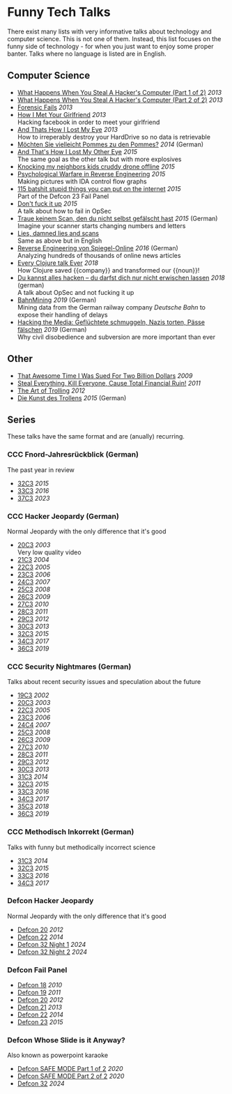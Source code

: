 # Funny Tech Talks
There exist many lists with very informative talks about technology and computer science.
This is not one of them.
Instead, this list focuses on the funny side of technology - for when you just want to enjoy some proper banter.
Talks where no language is listed are in English.

## Computer Science
- [What Happens When You Steal A Hacker's Computer (Part 1 of 2)](https://www.youtube.com/watch?v=OAI8S2houW4) _2013_
- [What Happens When You Steal A Hacker's Computer (Part 2 of 2)](https://www.youtube.com/watch?v=PSTFP6BYXAE) _2013_
- [Forensic Fails](https://www.youtube.com/watch?v=NG9Cg_vBKOg) _2013_
- [How I Met Your Girlfriend](https://www.youtube.com/watch?v=_pQ4_AH6vks) _2013_
<br>Hacking facebook in order to meet your girlfriend
- [And Thats How I Lost My Eye](https://www.youtube.com/watch?v=Tr7qnX3S2KA) _2013_
<br>How to irreperably destroy your HardDrive so no data is retrievable
- [Möchten Sie vielleicht Pommes zu den Pommes?](https://www.youtube.com/watch?v=6-TpRmQtVEI) _2014_ (German)
- [And That's How I Lost My Other Eye](https://www.youtube.com/watch?v=-bpX8YvNg6Y) _2015_
<br>The same goal as the other talk but with more explosives
- [Knocking my neighbors kids cruddy drone offline](https://www.youtube.com/watch?v=5CzURm7OpAA) _2015_
- [Psychological Warfare in Reverse Engineering](https://www.youtube.com/watch?v=HlUe0TUHOIc) _2015_
<br>Making pictures with IDA control flow graphs
- [115 batshit stupid things you can put on the internet](https://www.youtube.com/watch?v=5xJXJ9pTihM) _2015_
<br> Part of the Defcon 23 Fail Panel
- [Don't fuck it up](https://www.youtube.com/watch?v=J1q4Ir2J8P8) _2015_
<br>A talk about how to fail in OpSec
- [Traue keinem Scan, den du nicht selbst gefälscht hast](https://media.ccc.de/v/31c3_-_6558_-_de_-_saal_g_-_201412282300_-_traue_keinem_scan_den_du_nicht_selbst_gefalscht_hast_-_david_kriesel) _2015_ (German)
<br>Imagine your scanner starts changing numbers and letters
- [Lies, damned lies and scans](https://media.ccc.de/v/froscon2015-1524-lies_damned_lies_and_scans)
<br>Same as above but in English
- [Reverse Engineering von Spiegel-Online](https://media.ccc.de/v/33c3-7912-spiegelmining_reverse_engineering_von_spiegel-online) _2016_ (German)
<br>Analyzing hundreds of thousands of online news articles
- [Every Clojure talk Ever](https://www.youtube.com/watch?v=jlPaby7suOc) _2018_
<br>How Clojure saved {{company}} and transformed our {{noun}}!
- [Du kannst alles hacken – du darfst dich nur nicht erwischen lassen](https://media.ccc.de/v/35c3-9716-du_kannst_alles_hacken_du_darfst_dich_nur_nicht_erwischen_lassen) _2018_ (german)
<br> A talk about OpSec and not fucking it up
- [BahnMining](https://media.ccc.de/v/36c3-10652-bahnmining_-_punktlichkeit_ist_eine_zier) _2019_ (German)
<br>Mining data from the German railway company _Deutsche Bahn_ to expose their handling of delays
- [Hacking the Media: Geflüchtete schmuggeln, Nazis torten, Pässe fälschen](https://media.ccc.de/v/36c3-10541-hacking_the_media_gefluchtete_schmuggeln_nazis_torten_passe_falschen) _2019_ (German)
<br> Why civil disobedience and subversion are more important than ever




## Other
- [That Awesome Time I Was Sued For Two Billion Dollars](https://www.youtube.com/watch?v=KSWqx8goqSY) _2009_
- [Steal Everything, Kill Everyone, Cause Total Financial Ruin!](https://www.youtube.com/watch?v=JsVtHqICeKE) _2011_
- [The Art of Trolling](https://www.youtube.com/watch?v=AHqGV5WjS4w) _2012_
- [Die Kunst des Trollens](https://www.youtube.com/watch?v=jOhWZOn_IWY) _2015_ (German)


## Series
These talks have the same format and are (anually) recurring.

### CCC Fnord-Jahresrückblick (German)
The past year in review
- [32C3](https://media.ccc.de/v/32c3-7282-fnord-jahresruckblick) _2015_
- [33C3](https://media.ccc.de/v/33c3-7960-fnord-jahresruckblick) _2016_
- [37C3](https://media.ccc.de/v/37c3-11933-fnord-jahresruckblick-ruckblick) _2023_

### CCC Hacker Jeopardy (German)
Normal Jeopardy with the only difference that it's good
- [20C3](https://media.ccc.de/v/20C3-611-Hacker_Jeopardy) _2003_
<br>Very low quality video
- [21C3](https://media.ccc.de/v/074_Hacker-Jeopardy) _2004_
- [22C3](https://media.ccc.de/v/22C3-789-en-hacker_jeopardy) _2005_
- [23C3](https://media.ccc.de/v/23C3-1567-en-hacker_jeopardy) _2006_
- [24C3](https://media.ccc.de/v/24c3-2352-de-hacker_jeopardy) _2007_
- [25C3](https://media.ccc.de/v/25c3-2958-de-hacker_jeopardy) _2008_
- [26C3](https://media.ccc.de/v/26c3-3669-de-hacker_jeopardy) _2009_
- [27C3](https://media.ccc.de/v/27c3-4141-de-hacker_jeopardy) _2010_
- [28C3](https://media.ccc.de/v/28c3-4775-de-hacker_jeopardy) _2011_
- [29C3](https://media.ccc.de/v/29c3-5309-de-en-hacker_jeopardy_h264) _2012_
- [30C3](https://media.ccc.de/v/30C3_-_5577_-_de_-_saal_1_-_201312280000_-_hacker_jeopardy_-_sec_-_ray) _2013_
- [32C3](https://media.ccc.de/v/32c3-7152-hacker_jeopardy) _2015_
- [34C3](https://media.ccc.de/v/34c3-9007-hacker_jeopardy) _2017_
- [36C3](https://media.ccc.de/v/36c3-11177-hacker_jeopardy) _2019_

### CCC Security Nightmares (German)
Talks about recent security issues and speculation about the future
- [19C3](https://media.ccc.de/v/19C3-434-security-nightmares) _2002_
- [20C3](https://media.ccc.de/v/20C3-609-Security_Nightmares_III) _2003_
- [22C3](https://media.ccc.de/v/22C3-600-de-security_nightmares) _2005_
- [23C3](https://media.ccc.de/v/23C3-1682-de-security_nightmares#t=819) _2006_
- [24C4](https://media.ccc.de/v/24c3-2336-de-security_nightmares) _2007_
- [25C3](https://media.ccc.de/v/25c3-3021-de-security_nightmares_2009) _2008_
- [26C3](https://media.ccc.de/v/26c3-3687-de-security_nightmares) _2009_
- [27C3](https://media.ccc.de/v/27c3-4230-de-security_nightmares) _2010_
- [28C3](https://media.ccc.de/v/28c3-4898-de-security_nightmares) _2011_
- [29C3](https://media.ccc.de/v/29c3-5244-de-en-security_nightmares2012_h264) _2012_
- [30C3](https://media.ccc.de/v/30C3_-_5413_-_de_-_saal_1_-_201312301715_-_security_nightmares_-_frank_-_ron) _2013_
- [31C3](https://media.ccc.de/v/31c3_-_6572_-_de_-_saal_1_-_201412301715_-_security_nightmares_-_frank_-_ron) _2014_
- [32C3](https://media.ccc.de/v/32c3-7546-security_nightmares_0x10) _2015_
- [33C3](https://media.ccc.de/v/33c3-8413-security_nightmares_0x11) _2016_
- [34C3](https://media.ccc.de/v/34c3-8888-security_nightmares_0x12) _2017_
- [35C3](https://media.ccc.de/v/35c3-9685-security_nightmares_0x13) _2018_
- [36C3](https://media.ccc.de/v/36c3-11164-security_nightmares_0x14) _2019_

### CCC Methodisch Inkorrekt (German)
Talks with funny but methodically incorrect science
- [31C3](https://media.ccc.de/v/1013) _2014_
- [32C3](https://media.ccc.de/v/32c3-7221-methodisch_inkorrekt) _2015_
- [33C3](https://media.ccc.de/v/33c3-8020-methodisch_inkorrekt) _2016_
- [34C3](https://media.ccc.de/v/34c3-8922-methodisch_inkorrekt) _2017_

### Defcon Hacker Jeopardy
Normal Jeopardy with the only difference that it's good
- [Defcon 20](https://www.youtube.com/watch?v=dkd57J93BKI) _2012_
- [Defcon 22](https://www.youtube.com/watch?v=3_5rO3abWoM) _2014_
- [Defcon 32 Night 1](https://www.youtube.com/watch?v=jfX4YIWScoo) _2024_
- [Defcon 32 Night 2](https://www.youtube.com/watch?v=yTDCt4rvR7s) _2024_

### Defcon Fail Panel
- [Defcon 18](https://www.youtube.com/watch?v=t7JoaRR6UwE) _2010_
- [Defcon 19](https://www.youtube.com/watch?v=ElluJuXkopM) _2011_
- [Defcon 20](https://www.youtube.com/watch?v=7Ny_uaSZhiE) _2012_
- [Defcon 21](https://www.youtube.com/watch?v=Qnqyxjtm9RA) _2013_
- [Defcon 22](https://www.youtube.com/watch?v=KmDvrxo2SmM) _2014_
- [Defcon 23](https://www.youtube.com/watch?v=XA1h8L5S9I4) _2015_

### Defcon Whose Slide is it Anyway?
Also known as powerpoint karaoke
- [Defcon SAFE MODE Part 1 of 2](https://www.youtube.com/watch?v=00njwXnHAnY) _2020_
- [Defcon SAFE MODE Part 2 of 2](https://www.youtube.com/watch?v=vVC5SzYW3eU) _2020_
- [Defcon 32](https://www.youtube.com/watch?v=WZJJgkftzOs) _2024_
